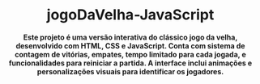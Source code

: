 <h1 align="center" sytle= "font-weight: D8BFD8;" >jogoDaVelha-JavaScript</h1>

<p align="center">
<b>Este projeto é uma versão interativa do clássico jogo da velha, desenvolvido com HTML, CSS e JavaScript. Conta com sistema de contagem de vitórias, empates, tempo limitado para cada jogada, e funcionalidades para reiniciar a partida. A interface inclui animações e personalizações visuais para identificar os jogadores.</b>
</p>
